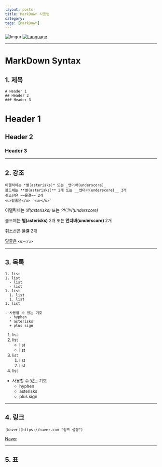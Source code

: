 ```yaml
---
layout: posts
title: MarkDown 사용법
category: 
tags: [MarkDown]
---
```


![Imgur](http://kirkstrobeck.github.io/whatismarkdown.com/img/markdown.png)
[![Language](https://img.shields.io/badge/Markdown-md-yellow)](https://daringfireball.net/projects/markdown/)


---
# MarkDown Syntax

## 1. 제목
```
# Header 1
## Header 2
### Header 3
```
# Header 1
## Header 2
### Header 3

---

## 2. 강조
```
이탤릭체는 *별(asterisks)* 또는 _언더바(underscore)_
볼드체는 **별(asterisks)** 2개 또는 __언더바(underscore)__ 2개
취소선은 ~~물결~~ 2개
<u>밑줄은</u> `<u></u>`
```
이탤릭체는 *별(asterisks)* 또는 _언더바(underscore)_

볼드체는 **별(asterisks)** 2개 또는 __언더바(underscore)__ 2개

취소선은 ~~물결~~ 2개

<u>밑줄은</u> `<u></u>`

---

## 3. 목록
```
1. list
1. list
  - list
  - list
1. list
  1. list
  1. list
1. list

- 사용할 수 있는 기호
  - hyphen
  * asterisks
  + plus sign
```
1. list
1. list
    - list
    - list
1. list
    1. list
    1. list
1. list

- 사용할 수 있는 기호
  - hyphen
  * asterisks
  + plus sign

---

## 4. 링크
```
[Naver](https://naver.com "링크 설명")
```
[Naver](https://naver.com "링크 설명")

---

## 5. 표